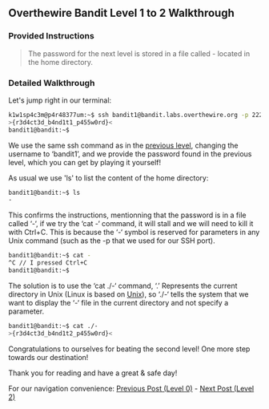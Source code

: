 ## Overthewire Bandit Level 1 to 2 Walkthrough
### Provided Instructions
> The password for the next level is stored in a file called - located in the home directory.

### Detailed Walkthrough
Let's jump right in our terminal:
```bash
k1w1sp4c3m@p4r48377um:~$ ssh bandit1@bandit.labs.overthewire.org -p 2220
>{r3d4ct3d_b4nd1t1_p455w0rd}<
bandit1@bandit:~$
```

We use the same ssh command as in the [previous level](../../../2023/09/27/Overthewire-Bandit-Level-0-to-1-Walkthrough.html), changing the username to ‘bandit1’, and we provide the password found in the previous level, which you can get by playing it yourself!

As usual we use 'ls' to list the content of the home directory:
```bash
bandit1@bandit:~$ ls
-
```

This confirms the instructions, mentionning that the password is in a file called ‘-‘, if we try the ‘cat -‘ command, it will stall and we will need to kill it with Ctrl+C. This is because the ‘-‘ symbol is reserved for parameters in any Unix command (such as the -p that we used for our SSH port).
```bash
bandit1@bandit:~$ cat -
^C // I pressed Ctrl+C
bandit1@bandit:~$
```
The solution is to use the ‘cat ./-‘ command, ‘.’ Represents the current directory in Unix (Linux is based on [Unix](https://en.wikipedia.org/wiki/Unix)), so ‘./-‘ tells the system that we want to display the ‘-‘ file in the current directory and not specify a parameter.

```bash
bandit1@bandit:~$ cat ./-
>{r3d4ct3d_b4nd1t2_p455w0rd}<
```

Congratulations to ourselves for beating the second level! One more step towards our destination!

Thank you for reading and have a great & safe day!

For our navigation convenience: [Previous Post (Level 0)](../../../2023/09/27/Overthewire-Bandit-Level-0-to-1-Walkthrough.html) - [Next Post (Level 2)](../../../2023/09/27/Overthewire-Bandit-Level-2-to-3-Walkthrough.html)

